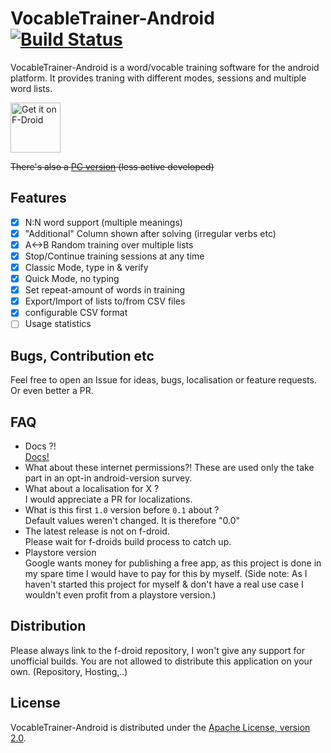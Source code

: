 # VocableTrainer-Android [![Build Status](https://travis-ci.com/0xpr03/VocableTrainer-Android.svg?branch=master)](https://travis-ci.com/0xpr03/VocableTrainer-Android)
VocableTrainer-Android is a word/vocable training software for the android platform.
It provides traning with different modes, sessions and multiple word lists.

<a href="https://f-droid.org/repository/browse/?fdid=vocabletrainer.heinecke.aron.vocabletrainer" target="_blank">
<img src="https://f-droid.org/badge/get-it-on.png" alt="Get it on F-Droid" height="80"/></a>
  
~~There's also a [PC version](https://github.com/0xpr03/VocableTrainer) (less active developed)~~

## Features
- [X] N:N word support (multiple meanings)
- [X] "Additional" Column shown after solving (irregular verbs etc)
- [X] A<->B Random training over multiple lists
- [X] Stop/Continue training sessions at any time
- [X] Classic Mode, type in & verify
- [X] Quick Mode, no typing
- [X] Set repeat-amount of words in training
- [X] Export/Import of lists to/from CSV files
- [X] configurable CSV format
- [ ] Usage statistics

## Bugs, Contribution etc
Feel free to open an Issue for ideas, bugs, localisation or feature requests. Or even better a PR.

## FAQ
- Docs ?!  
  [Docs!](https://github.com/0xpr03/VocableTrainer-Android/wiki)
- What about these internet permissions?!
  These are used only the take part in an opt-in android-version survey.  
- What about a localisation for X ?  
  I would appreciate a PR for localizations.
- What is this first `1.0` version before `0.1` about ?  
  Default values weren't changed. It is therefore "0.0"
- The latest release is not on f-droid.  
  Please wait for f-droids build process to catch up.
- Playstore version  
  Google wants money for publishing a free app, as this project is done in my spare time I would have to pay for this by myself. (Side note: As I haven't started this project for myself & don't have a real use case I wouldn't even profit from a playstore version.)

## Distribution

Please always link to the f-droid repository, I won't give any support for unofficial builds.
You are not allowed to distribute this application on your own. (Repository, Hosting,..)  

## License

VocableTrainer-Android is distributed under the [Apache License, version 2.0](http://www.apache.org/licenses/LICENSE-2.0.html).

